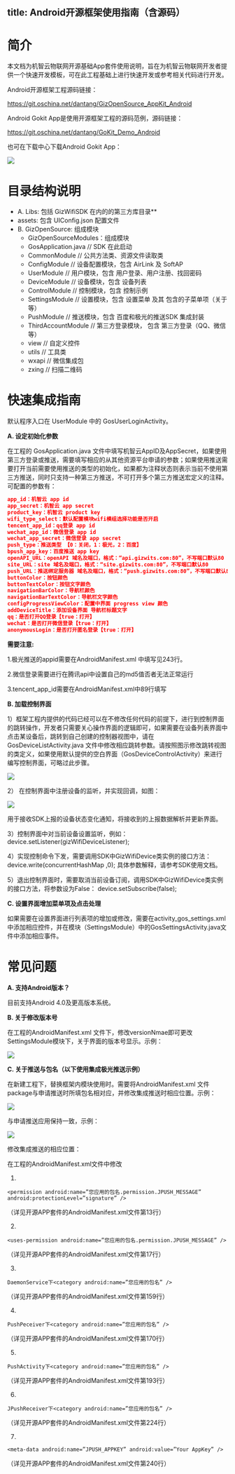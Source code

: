 title: Android开源框架使用指南（含源码）
---
# 简介

本文档为机智云物联网开源基础App套件使用说明，旨在为机智云物联网开发者提供一个快速开发模板，可在此工程基础上进行快速开发或参考相关代码进行开发。

Android开源框架工程源码链接：

<https://git.oschina.net/dantang/GizOpenSource_AppKit_Android>

Android Gokit App是使用开源框架工程的源码范例，源码链接：

<https://git.oschina.net/dantang/GoKit_Demo_Android>

也可在下载中心下载Android Gokit App：

![](/assets/zh-cn/AppDev/AppFrame/android/Instructions//image1.png)

# 目录结构说明

+ A.     Libs: 包括 GizWifiSDK 在内的的第三方库目录**
+  assets: 包含 UIConfig.json 配置文件
+ B.     GizOpenSource: 组成模块
    - GizOpenSourceModules：组成模块
    - GosApplication.java // SDK 在此启动
    - CommonModule // 公共方法类、资源文件读取类 
    - ConfigModule // 设备配置模块，包含 AirLink 及 SoftAP
    - UserModule // 用户模块，包含 用户登录、用户注册、找回密码
    - DeviceModule // 设备模块，包含 设备列表
    - ControlModule // 控制模块，包含 控制示例
    - SettingsModule // 设置模块，包含 设置菜单 及其 包含的子菜单项（关于等）
    - PushModule // 推送模块，包含 百度和极光的推送SDK 集成封装
    - ThirdAccountModule // 第三方登录模块， 包含 第三方登录（QQ、微信等）
    - view // 自定义控件
    - utils // 工具类
    - wxapi // 微信集成包
    - zxing // 扫描二维码

#   快速集成指南

默认程序入口在 UserModule 中的 GosUserLoginActivity。

**A.     设定初始化参数**

在工程的 GosApplication.java 文件中填写机智云AppID及AppSecret，如果使用第三方登录或推送，需要填写相应的从其他资源平台申请的参数；如果使用推送需要打开当前需要使用推送的类型的初始化，如果都为注释状态则表示当前不使用第三方推送，同时只支持一种第三方推送，不可打开多个第三方推送宏定义的注释。可配置的参数有：

```json
app_id：机智云 app id
app_secret：机智云 app secret
product_key：机智云 product key
wifi_type_select：默认配置模块wifi模组选择功能是否开启
tencent_app_id：qq登录 app id
wechat_app_id：微信登录 app id
wechat_app_secret：微信登录 app secret
push_type：推送类型 【0：关闭，1：极光，2：百度】
bpush_app_key：百度推送 app key
openAPI_URL：openAPI 域名及端口，格式：“api.gizwits.com:80”，不写端口默认80
site_URL：site 域名及端口，格式：“site.gizwits.com:80”，不写端口默认80
push_URL：推送绑定服务器 域名及端口，格式：“push.gizwits.com:80”，不写端口默认80
buttonColor：按钮颜色
buttonTextColor：按钮文字颜色
navigationBarColor：导航栏颜色
navigationBarTextColor：导航栏文字颜色
configProgressViewColor：配置中界面 progress view 颜色
addDeviceTitle：添加设备界面 导航栏标题文字
qq：是否打开QQ登录【true：打开】
wechat：是否打开微信登录【true：打开】
anonymousLogin：是否打开匿名登录【true：打开】
```

**需要注意:**

1.极光推送的appid需要在AndroidManifest.xml 中填写见243行。

2.微信登录需要进行在腾讯api中设置自己的md5值否者无法正常运行

3.tencent\_app\_id需要在AndroidManifest.xml中89行填写

**B.     加载控制界面**

1）框架工程内提供的代码已经可以在不修改任何代码的前提下，进行到控制界面的跳转操作，开发者只需要关心操作界面的逻辑即可，如果需要在设备列表界面中点击某设备后，跳转到自己创建的控制器视图中，请在 GosDeviceListActivity.java  文件中修改相应跳转参数。请按照图示修改跳转视图的类定义，如果使用默认提供的空白界面（GosDeviceControlActivity）来进行编写控制界面，可略过此步骤。

![](/assets/zh-cn/AppDev/AppFrame/android/Instructions//image2.png)

2） 在控制界面中注册设备的监听，并实现回调，如图：

![](/assets/zh-cn/AppDev/AppFrame/android/Instructions//image3.png)

用于接收SDK上报的设备状态变化通知，将接收到的上报数据解析并更新界面。

3）控制界面中对当前设备设置监听，例如：device.setListener(gizWifiDeviceListener);                                                                             

4）实现控制命令下发，需要调用SDK中GizWifiDevice类实例的接口方法：device.write(concurrentHashMap ,0);     具体参数解释，请参考SDK使用文档。                                                                                                  

5）退出控制界面时，需要取消当前设备订阅，调用SDK中GizWifiDevice类实例的接口方法，将参数设为False：    device.setSubscribe(false);

**C.     设置界面增加菜单项及点击处理**

如果需要在设置界面进行列表项的增加或修改，需要在activity\_gos\_settings.xml中添加相应控件，并在模块（SettingsModule）中的GosSettingsActivity.java文件中添加相应事件。

#  常见问题

**A.     支持Android版本？**

目前支持Android 4.0及更高版本系统。

 **B.     关于修改版本号**

在工程的AndroidManifest.xml 文件下，修改versionNmae即可更改SettingsModule模块下，关于界面的版本号显示。示例：

![](/assets/zh-cn/AppDev/AppFrame/android/Instructions//image4.png)

**C.     关于推送与包名（以下使用集成极光推送示例）**

在新建工程下，替换框架内模块使用时。需要将AndroidManifest.xml 文件package与申请推送时所填包名相对应，并修改集成推送时相应位置。示例：

![](/assets/zh-cn/AppDev/AppFrame/android/Instructions//image5.png)

与申请推送应用保持一致，示例：

![](/assets/zh-cn/AppDev/AppFrame/android/Instructions//image6.png)

修改集成推送的相应位置：

在工程的AndroidManifest.xml文件中修改

1)    
```
<permission android:name=”您应用的包名.permission.JPUSH_MESSAGE” android:protectionLevel=”signature” />
```

（详见开源APP套件的AndroidManifest.xml文件第13行）

2)

```
<uses-permission android:name=”您应用的包名.permission.JPUSH_MESSAGE” />
```

（详见开源APP套件的AndroidManifest.xml文件第17行）

3)       

```
DaemonService下<category android:name=”您应用的包名” />
```

（详见开源APP套件的AndroidManifest.xml文件第159行）
      
4)  

```
PushPeceiver下<category android:name=”您应用的包名” />
```

（详见开源APP套件的AndroidManifest.xml文件第170行）

5)        

```
PushActivity下<category android:name=”您应用的包名” />
```

（详见开源APP套件的AndroidManifest.xml文件第193行）

6)       

```
JPushReceiver下<category android:name=”您应用的包名” />
```

（详见开源APP套件的AndroidManifest.xml文件第224行）

7)      

 ```
<meta-data android:name=”JPUSH_APPKEY” android:value=”Your AppKey” />
```

（详见开源APP套件的AndroidManifest.xml文件第240行）
